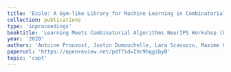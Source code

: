 ```yaml
---
title: 'Ecole: A Gym-like Library for Machine Learning in Combinatorial Optimization Solvers'
collection: publications
type: 'inproceedings'
booktitle: 'Learning Meets Combinatorial Algorithms NeurIPS Workshop (LMCA @ NeurIPS)'
year: '2020'
authors: 'Antoine Prouvost, Justin Dumouchelle, Lara Scavuzzo, Maxime Gasse, Didier Chételat, Andrea Lodi'
paperurl: 'https://openreview.net/pdf?id=IVc9hqgibyB'
topic: 'copt'
---
```

